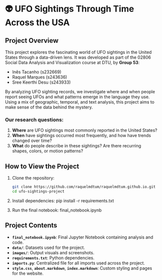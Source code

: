 # 👽 UFO Sightings Through Time Across the USA

## Project Overview

This project explores the fascinating world of UFO sightings in the United States through a data-driven lens. It was developed as part of the 02806 Social Data Analysis and Visualization course at DTU, by **Group 53**:
- Inês Tacanho (s232669)
- Raquel Marques (s243636)
- Sree Keerthi Desu (s243933)

By analyzing UFO sighting records, we investigate where and when people report seeing UFOs and what patterns emerge in the language they use. Using a mix of geographic, temporal, and text analysis, this project aims to make sense of the data behind the mystery.

### Our research questions:

1. **Where** are UFO sightings most commonly reported in the United States?
2. **When** have sightings occurred most frequently, and how have trends changed over time?
3. **What** do people describe in these sightings? Are there recurring shapes, colors, or motion patterns?

## How to View the Project

1. Clone the repository:
   ```bash
   git clone https://github.com/raquelmdtum/raquelmdtum.github.io.git
   cd ufo-sightings-project
   
2. Install dependencies:
    pip install -r requirements.txt

3. Run the final notebook: final_notebook.ipynb

## Project Contents

- **`final_notebook.ipynb`**: Final Jupyter Notebook containing analysis and code.
- **`data/`**: Datasets used for the project.
- **`images/`**: Output visuals and screenshots.
- **`requirements.txt`**: Python dependencies.
- **`imports.py`**:  Centralized file for all imports used across the project.
- **`style.css`**, **`about.markdown`**, **`index.markdown`**: Custom styling and pages for the website.
